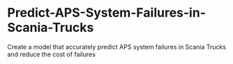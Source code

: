 # Predict-APS-System-Failures-in-Scania-Trucks
Create a model that accurately predict APS system failures in Scania Trucks and reduce the cost of failures
